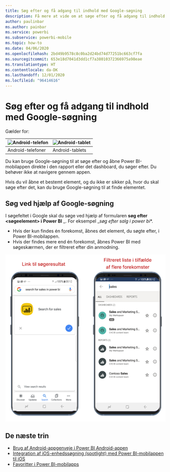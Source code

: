 ```yaml
---
title: Søg efter og få adgang til indhold med Google-søgning
description: Få mere at vide om at søge efter og få adgang til indhold med Google-søgning.
author: paulinbar
ms.author: painbar
ms.service: powerbi
ms.subservice: powerbi-mobile
ms.topic: how-to
ms.date: 04/06/2020
ms.openlocfilehash: 2bd49b9578c8c0ba2d24bd74d77251bc663cf7fa
ms.sourcegitcommit: 653e18d7041d3dd1cf7a38010372366975a98eae
ms.translationtype: HT
ms.contentlocale: da-DK
ms.lasthandoff: 12/01/2020
ms.locfileid: "96414616"
---
```

# <a name="find-and-access-your-content-with-google-search"></a>Søg efter og få adgang til indhold med Google-søgning

Gælder for:

| ![Android-telefon](./media/mobile-app-find-access-google-search/android-logo-40-px.png) | ![Android-tablet](./media/mobile-app-find-access-google-search/android-logo-40-px.png) |
|:--- |:--- |
| Android-telefoner |Android-tablets |

Du kan bruge Google-søgning til at søge efter og åbne Power BI-mobilappen direkte i den rapport eller det dashboard, du søger efter. Du behøver ikke at navigere gennem appen.

Hvis du vil åbne et bestemt element, og du ikke er sikker på, hvor du skal søge efter det, kan du bruge Google-søgning til at finde elementet.

## <a name="search-using-google-search"></a>Søg ved hjælp af Google-søgning

I søgefeltet i Google skal du søge ved hjælp af formularen **søg efter &lt;søgeelement&gt; i Power BI** _. For eksempel _*søg efter salg i power bi**.

* Hvis der kun findes én forekomst, åbnes det element, du søgte efter, i Power BI-mobilappen.
* Hvis der findes mere end én forekomst, åbnes Power BI med søgeskærmen, der er filtreret efter din anmodning.

![Resultat af Google-søgning i Power BI-mobilappen til Android](media/mobile-app-find-access-google-search/mobile-google-search.png)

## <a name="next-steps"></a>De næste trin
* [Brug af Android-appgenveje i Power BI Android-appen](mobile-app-quick-access-shortcuts.md)
* [Integration af iOS-enhedssøgning (spotlight) med Power BI-mobilappen til iOS](mobile-apps-ios-search-integration.md)
* [Favoritter i Power BI-mobilapps](mobile-apps-favorites.md)
